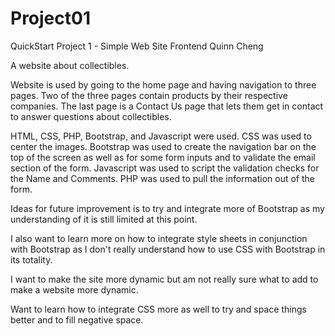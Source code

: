 # Project01
QuickStart Project 1 - Simple Web Site Frontend
Quinn Cheng

A website about collectibles.

Website is used by going to the home page and having navigation to three pages.
Two of the three pages contain products by their respective companies.
The last page is a Contact Us page that lets them get in contact to answer questions about collectibles.

HTML, CSS, PHP, Bootstrap, and Javascript were used.
CSS was used to center the images.
Bootstrap was used to create the navigation bar on the top of the screen as well as for some form inputs and to validate the email section of the form.
Javascript was used to script the validation checks for the Name and Comments.
PHP was used to pull the information out of the form.

Ideas for future improvement is to try and integrate more of Bootstrap as my understanding of it is still limited at this point. 

I also want to learn more on how to integrate style sheets in conjunction with Bootstrap as I don't really understand how to use CSS with Bootstrap in its totality.

I want to make the site more dynamic but am not really sure what to add to make a website more dynamic.

Want to learn how to integrate CSS more as well to try and space things better and to fill negative space.